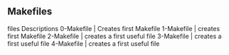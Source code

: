 ## Makefiles

files			 Descriptions
0-Makefile		|	Creates first Makefile
1-Makefile		|	creates first Makefile
2-Makefile		| 	creates a first useful file
3-Makefile		|	creates a first useful file
4-Makefile		|	creates a first useful file

